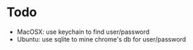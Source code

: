 # Todo

 * MacOSX: use keychain to find user/password
 * Ubuntu: use sqlite to mine chrome's db for user/password